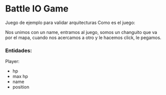 # Battle IO Game

Juego de ejemplo para validar arquitecturas
Como es el juego:

Nos unimos con un name, entramos al juego, somos un changuito que va por el mapa, cuando nos acercamos a otro y le hacemos click, le pegamos.


### Entidades:

Player:
- hp
- max hp
- name
- position




